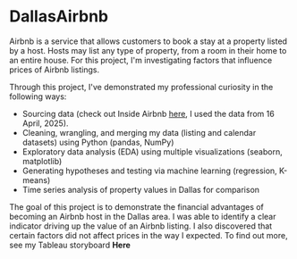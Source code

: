 # DallasAirbnb

Airbnb is a service that allows customers to book a stay at a property listed by a host. Hosts may list any type of property, from a room in their home to an entire house. For this project, I'm investigating factors that influence prices of Airbnb listings.

Through this project, I've demonstrated my professional curiosity in the following ways:
* Sourcing data (check out Inside Airbnb [here](https://insideairbnb.com/get-the-data/), I used the data from 16 April, 2025).
* Cleaning, wrangling, and merging my data (listing and calendar datasets) using Python (pandas, NumPy)
* Exploratory data analysis (EDA) using multiple visualizations (seaborn, matplotlib)
* Generating hypotheses and testing via machine learning (regression, K-means)
* Time series analysis of property values in Dallas for comparison

The goal of this project is to demonstrate the financial advantages of becoming an Airbnb host in the Dallas area. I was able to identify a clear indicator driving up the value of an Airbnb listing. I also discovered that certain factors did not affect prices in the way I expected. To find out more, see my Tableau storyboard **Here**
